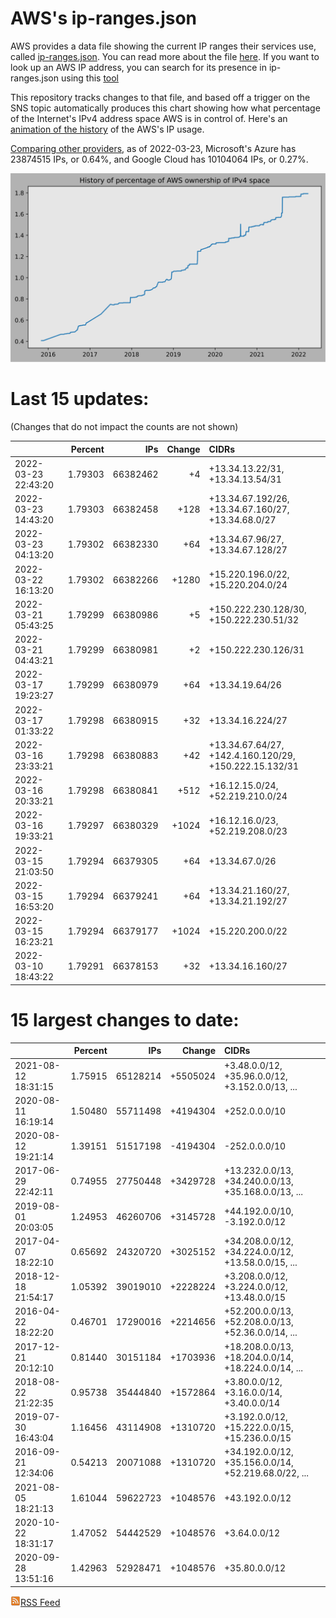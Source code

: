# AWS's ip-ranges.json

AWS provides a data file showing the current IP ranges their
services use, called [ip-ranges.json](https://ip-ranges.amazonaws.com/ip-ranges.json).  You 
can read more about the file [here](https://docs.aws.amazon.com/general/latest/gr/aws-ip-ranges.html).  If you want to look up an AWS IP address, you can search for its presence in ip-ranges.json using this [tool](https://seligman.github.io/aws-ip-ranges/)

This repository tracks changes to that file, and based off a trigger on the SNS topic 
automatically produces this chart showing how what percentage of the Internet's IPv4 
address space AWS is in control of.  Here's an 
[animation of the history](https://youtu.be/Su25yl7eol8) of the AWS's IP usage.

[Comparing other providers](https://github.com/seligman/cloud_sizes), as of 2022-03-23, Microsoft's Azure has 23874515 IPs, or 0.64%, and Google Cloud has 10104064 IPs, or 0.27%.

![History of AWS](history_count.svg)

# Last 15 updates:

(Changes that do not impact the counts are not shown)

| | Percent | IPs | Change | CIDRs |
| :--- | ---: | ---: | ---: | :--- |
| 2022-03-23 22:43:20 | 1.79303 | 66382462 | +4 | +13.34.13.22/31, +13.34.13.54/31 |
| 2022-03-23 14:43:20 | 1.79303 | 66382458 | +128 | +13.34.67.192/26, +13.34.67.160/27, +13.34.68.0/27 |
| 2022-03-23 04:13:20 | 1.79302 | 66382330 | +64 | +13.34.67.96/27, +13.34.67.128/27 |
| 2022-03-22 16:13:20 | 1.79302 | 66382266 | +1280 | +15.220.196.0/22, +15.220.204.0/24 |
| 2022-03-21 05:43:25 | 1.79299 | 66380986 | +5 | +150.222.230.128/30, +150.222.230.51/32 |
| 2022-03-21 04:43:21 | 1.79299 | 66380981 | +2 | +150.222.230.126/31 |
| 2022-03-17 19:23:27 | 1.79299 | 66380979 | +64 | +13.34.19.64/26 |
| 2022-03-17 01:33:22 | 1.79298 | 66380915 | +32 | +13.34.16.224/27 |
| 2022-03-16 23:33:21 | 1.79298 | 66380883 | +42 | +13.34.67.64/27, +142.4.160.120/29, +150.222.15.132/31 |
| 2022-03-16 20:33:21 | 1.79298 | 66380841 | +512 | +16.12.15.0/24, +52.219.210.0/24 |
| 2022-03-16 19:33:21 | 1.79297 | 66380329 | +1024 | +16.12.16.0/23, +52.219.208.0/23 |
| 2022-03-15 21:03:50 | 1.79294 | 66379305 | +64 | +13.34.67.0/26 |
| 2022-03-15 16:53:20 | 1.79294 | 66379241 | +64 | +13.34.21.160/27, +13.34.21.192/27 |
| 2022-03-15 16:23:21 | 1.79294 | 66379177 | +1024 | +15.220.200.0/22 |
| 2022-03-10 18:43:22 | 1.79291 | 66378153 | +32 | +13.34.16.160/27 |


# 15 largest changes to date:

| | Percent | IPs | Change | CIDRs |
| :--- | ---: | ---: | ---: | :--- |
| 2021-08-12 18:31:15 | 1.75915 | 65128214 | +5505024 | +3.48.0.0/12, +35.96.0.0/12, +3.152.0.0/13, ... |
| 2020-08-11 16:19:14 | 1.50480 | 55711498 | +4194304 | +252.0.0.0/10 |
| 2020-08-12 19:21:14 | 1.39151 | 51517198 | -4194304 | -252.0.0.0/10 |
| 2017-06-29 22:42:11 | 0.74955 | 27750448 | +3429728 | +13.232.0.0/13, +34.240.0.0/13, +35.168.0.0/13, ... |
| 2019-08-01 20:03:05 | 1.24953 | 46260706 | +3145728 | +44.192.0.0/10, -3.192.0.0/12 |
| 2017-04-07 18:22:10 | 0.65692 | 24320720 | +3025152 | +34.208.0.0/12, +34.224.0.0/12, +13.58.0.0/15, ... |
| 2018-12-18 21:54:17 | 1.05392 | 39019010 | +2228224 | +3.208.0.0/12, +3.224.0.0/12, +13.48.0.0/15 |
| 2016-04-22 18:22:20 | 0.46701 | 17290016 | +2214656 | +52.200.0.0/13, +52.208.0.0/13, +52.36.0.0/14, ... |
| 2017-12-21 20:12:10 | 0.81440 | 30151184 | +1703936 | +18.208.0.0/13, +18.204.0.0/14, +18.224.0.0/14, ... |
| 2018-08-22 21:22:35 | 0.95738 | 35444840 | +1572864 | +3.80.0.0/12, +3.16.0.0/14, +3.40.0.0/14 |
| 2019-07-30 16:43:04 | 1.16456 | 43114908 | +1310720 | +3.192.0.0/12, +15.222.0.0/15, +15.236.0.0/15 |
| 2016-09-21 12:34:06 | 0.54213 | 20071088 | +1310720 | +34.192.0.0/12, +35.156.0.0/14, +52.219.68.0/22, ... |
| 2021-08-05 18:21:13 | 1.61044 | 59622723 | +1048576 | +43.192.0.0/12 |
| 2020-10-22 18:31:17 | 1.47052 | 54442529 | +1048576 | +3.64.0.0/12 |
| 2020-09-28 13:51:16 | 1.42963 | 52928471 | +1048576 | +35.80.0.0/12 |


[![RSS Icon](rss-icon.png)RSS Feed](https://raw.githubusercontent.com/seligman/aws-ip-ranges/master/rss.xml)
